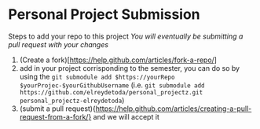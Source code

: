 # Personal Project Submission

Steps to add your repo to this project
*You will eventually be submitting a pull request with your changes*

1) (Create a fork)[https://help.github.com/articles/fork-a-repo/]
2) add in your project corrisponding to the semester, you can do so by using the `git submodule add $https://yourRepo $yourProjec-$yourGithubUsername` (i.e.  `git submodule add https://github.com/elreydetoda/personal_projectz.git personal_projectz-elreydetoda`)
3) (submit a pull request){https://help.github.com/articles/creating-a-pull-request-from-a-fork/}  and we will accept it
